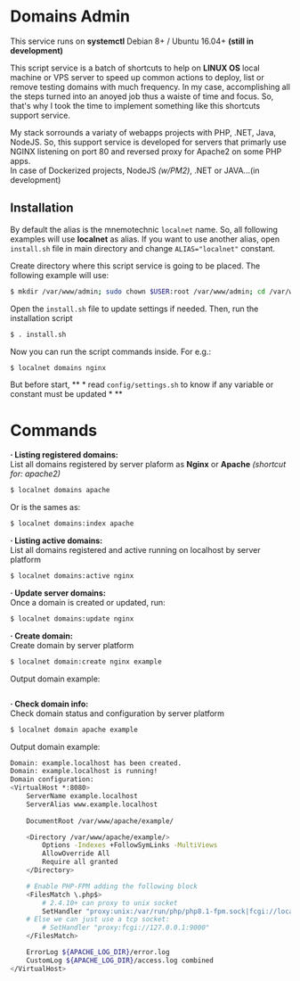 # Domains Admin
This service runs on **systemctl** Debian 8+ / Ubuntu 16.04+ **(still in development)**

This script service is a batch of shortcuts to help on **LINUX OS** local machine or VPS server to speed up common actions to deploy, list or remove testing domains with much frequency.
In my case, accomplishing all the steps turned into an anoyed job thus a waiste of time and focus. So, that's why I took the time to implement something like this shortcuts support service.

My stack sorrounds a variaty of webapps projects with PHP, .NET, Java, NodeJS. So, this support service is developed for servers that primarly use NGINX listening on port 80 and reversed proxy for Apache2 on some PHP apps. \
In case of Dockerized projects, NodeJS *(w/PM2)*, .NET or JAVA...(in development)

## Installation
By default the alias is the mnemotechnic `localnet` name. So, all following examples will use **localnet** as alias. If you want to use another alias, open `install.sh` file in main directory and change `ALIAS="localnet"` constant.

Create directory where this script service is going to be placed. The following example will use:
```bash
$ mkdir /var/www/admin; sudo chown $USER:root /var/www/admin; cd /var/www/admin; 
```

Open the `install.sh` file to update settings if needed. Then, run the installation script
```bash
$ . install.sh
```

Now you can run the script commands inside. For e.g.:
```bash
$ localnet domains nginx
```

But before start, ** * read `config/settings.sh` to know if any variable or constant must be updated * **

# Commands

**· Listing registered domains:** \
List all domains registered by server plaform as **Nginx** or **Apache** *(shortcut for: apache2)*
```bash
$ localnet domains apache
```
Or is the sames as:
```bash
$ localnet domains:index apache
```

**· Listing active domains:** \
List all domains registered and active running on localhost by server platform
```bash
$ localnet domains:active nginx
```

**· Update server domains:** \
Once a domain is created or updated, run:
```bash
$ localnet domains:update nginx
```

**· Create domain:** \
Create domain by server platform
```bash
$ localnet domain:create nginx example
```
Output domain example:
```bash
```

**· Check domain info:** \
Check domain status and configuration by server platform
```bash
$ localnet domain apache example
```
Output domain example:
```bash
Domain: example.localhost has been created.
Domain: example.localhost is running!
Domain configuration:
<VirtualHost *:8080>
    ServerName example.localhost
    ServerAlias www.example.localhost
    
    DocumentRoot /var/www/apache/example/

    <Directory /var/www/apache/example/>
        Options -Indexes +FollowSymLinks -MultiViews
        AllowOverride All
        Require all granted
    </Directory>

    # Enable PHP-FPM adding the following block
    <FilesMatch \.php$>
        # 2.4.10+ can proxy to unix socket
        SetHandler "proxy:unix:/var/run/php/php8.1-fpm.sock|fcgi://localhost"
	# Else we can just use a tcp socket:
        # SetHandler "proxy:fcgi://127.0.0.1:9000"
    </FilesMatch> 

    ErrorLog ${APACHE_LOG_DIR}/error.log
    CustomLog ${APACHE_LOG_DIR}/access.log combined
</VirtualHost>
```
